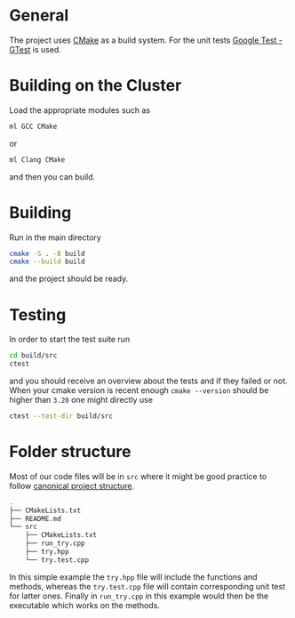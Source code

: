 # General
The project uses [CMake](https://cmake.org/) as a build system.
For the unit tests [Google Test - GTest](https://google.github.io/googletest/) is used.

# Building on the Cluster
Load the appropriate modules such as
```sh
ml GCC CMake
```
or
```sh
ml Clang CMake
```
and then you can build.

# Building
Run in the main directory
```sh
cmake -S . -B build
cmake --build build
```
and the project should be ready.

# Testing
In order to start the test suite run
```sh
cd build/src
ctest
```
and you should receive an overview about the tests and if they failed or not.
When your cmake version is recent enough `cmake --version` should be higher than `3.20` one might directly use
```sh
ctest --test-dir build/src
```

# Folder structure
Most of our code files will be in `src` where it might be good practice to follow [canonical project structure](https://www.open-std.org/jtc1/sc22/wg21/docs/papers/2018/p1204r0.html).
```sh
.
├── CMakeLists.txt
├── README.md
└── src
    ├── CMakeLists.txt
    ├── run_try.cpp
    ├── try.hpp
    └── try.test.cpp
```
In this simple example the `try.hpp` file will include the functions and methods, whereas the `try.test.cpp` file will contain corresponding unit test for latter ones.
Finally in `run_try.cpp` in this example would then be the executable which works on the methods.
